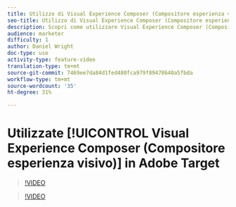 ```yaml
---
title: Utilizzo di Visual Experience Composer (Compositore esperienza visivo) in  Adobe Target
seo-title: Utilizzo di Visual Experience Composer (Compositore esperienza visivo) in  Adobe Target
description: Scopri come utilizzare Visual Experience Composer (Compositore esperienza visivo) in Adobe Target.
audience: marketer
difficulty: 1
author: Daniel Wright
doc-type: use
activity-type: feature-video
translation-type: tm+mt
source-git-commit: 7469ee7da84d1fed480fca979f89478640a5fbda
workflow-type: tm+mt
source-wordcount: '35'
ht-degree: 31%

---
```



# Utilizzate [!UICONTROL Visual Experience Composer (Compositore esperienza visivo)] in  Adobe Target

>[!VIDEO](https://video.tv.adobe.com/v/17399/?quality=12)

>[!VIDEO](https://video.tv.adobe.com/v/17401/?quality=12)

